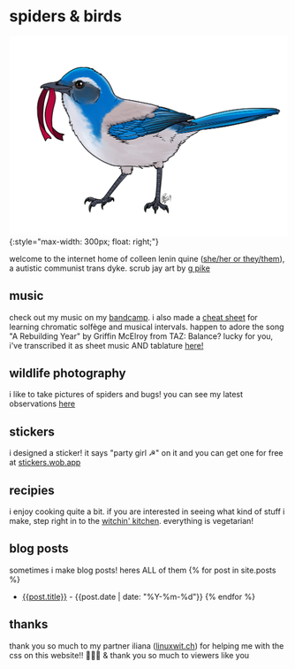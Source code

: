 # spiders & birds

![a california scrub jay holding a red ribbon in its mouth, facing left](./img/scrub-jay.png){:style="max-width: 300px; float: right;"}

welcome to the internet home of colleen lenin quine ([she/her or they/them](http://pronoun.is/she/:or/they)), a autistic communist trans dyke. scrub jay art by [g pike](http://artofgpike.com)

## music

check out my music on my [bandcamp](https://spiders.bandcamp.com). i also made a [cheat sheet](./files/solfège-chart.pdf) for learning chromatic solfège and musical intervals. happen to adore the song "A Rebuilding Year" by Griffin McElroy from TAZ: Balance? lucky for you, i've transcribed it as sheet music AND tablature [here!](./files/a-rebuilding-year.pdf)

## wildlife photography

i like to take pictures of spiders and bugs! you can see my latest observations [here](./spider-pics.md)

## stickers

i designed a sticker! it says "party girl ☭" on it and you can get one for free at [stickers.wob.app](https://stickers.wob.app)

## recipies

i enjoy cooking quite a bit. if you are interested in seeing what kind of stuff i make, step right in to the [witchin' kitchen](./recipes.md). everything is vegetarian!

## blog posts

sometimes i make blog posts! heres ALL of them
{% for post in site.posts %}
- [{{post.title}}]({{post.url}}) - {{post.date | date: "%Y-%m-%d"}}
{% endfor %}

## thanks

thank you so much to my partner iliana ([linuxwit.ch](https://linuxwit.ch)) for helping me with the css on this website!! 💛💛💛 & thank you so much to viewers like you
